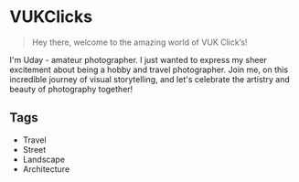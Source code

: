 # VUKClicks
> Hey there, welcome to the amazing world of VUK Click’s!


I'm Uday - amateur photographer.
I just wanted to express my sheer excitement about being a hobby and travel photographer.
Join me, on this incredible journey of visual storytelling, and let's celebrate the artistry and beauty of photography together!

## Tags
- Travel
- Street
- Landscape
- Architecture
